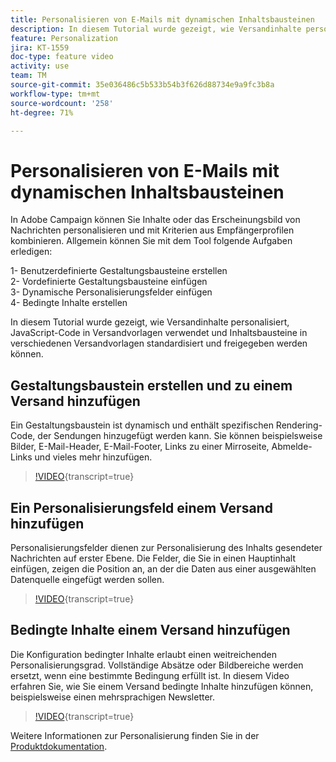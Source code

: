```yaml
---
title: Personalisieren von E-Mails mit dynamischen Inhaltsbausteinen
description: In diesem Tutorial wurde gezeigt, wie Versandinhalte personalisiert, JavaScript-Code in Versandvorlagen verwendet und Inhaltsbausteine in verschiedenen Versandvorlagen standardisiert und freigegeben werden können.
feature: Personalization
jira: KT-1559
doc-type: feature video
activity: use
team: TM
source-git-commit: 35e036486c5b533b54b3f626d88734e9a9fc3b8a
workflow-type: tm+mt
source-wordcount: '258'
ht-degree: 71%

---
```



# Personalisieren von E-Mails mit dynamischen Inhaltsbausteinen

In Adobe Campaign können Sie Inhalte oder das Erscheinungsbild von Nachrichten personalisieren und mit Kriterien aus Empfängerprofilen kombinieren. Allgemein können Sie mit dem Tool folgende Aufgaben erledigen:

1- Benutzerdefinierte Gestaltungsbausteine erstellen\
2- Vordefinierte Gestaltungsbausteine einfügen\
3- Dynamische Personalisierungsfelder einfügen\
4- Bedingte Inhalte erstellen

In diesem Tutorial wurde gezeigt, wie Versandinhalte personalisiert, JavaScript-Code in Versandvorlagen verwendet und Inhaltsbausteine in verschiedenen Versandvorlagen standardisiert und freigegeben werden können.

## Gestaltungsbaustein erstellen und zu einem Versand hinzufügen

Ein Gestaltungsbaustein ist dynamisch und enthält spezifischen Rendering-Code, der Sendungen hinzugefügt werden kann. Sie können beispielsweise Bilder, E-Mail-Header, E-Mail-Footer, Links zu einer Mirroseite, Abmelde-Links und vieles mehr hinzufügen.

>[!VIDEO](https://video.tv.adobe.com/v/24924?quality=12&learn=on){transcript=true}

## Ein Personalisierungsfeld einem Versand hinzufügen

Personalisierungsfelder dienen zur Personalisierung des Inhalts gesendeter Nachrichten auf erster Ebene. Die Felder, die Sie in einen Hauptinhalt einfügen, zeigen die Position an, an der die Daten aus einer ausgewählten Datenquelle eingefügt werden sollen.

>[!VIDEO](https://video.tv.adobe.com/v/24925?quality=12&learn=on){transcript=true}

## Bedingte Inhalte einem Versand hinzufügen

Die Konfiguration bedingter Inhalte erlaubt einen weitreichenden Personalisierungsgrad. Vollständige Absätze oder Bildbereiche werden ersetzt, wenn eine bestimmte Bedingung erfüllt ist. In diesem Video erfahren Sie, wie Sie einem Versand bedingte Inhalte hinzufügen können, beispielsweise einen mehrsprachigen Newsletter.

>[!VIDEO](https://video.tv.adobe.com/v/24926?quality=12&learn=on){transcript=true}

Weitere Informationen zur Personalisierung finden Sie in der [Produktdokumentation](https://experienceleague.adobe.com/docs/campaign-classic/using/sending-messages/personalizing-deliveries/about-personalization.html?lang=de).
